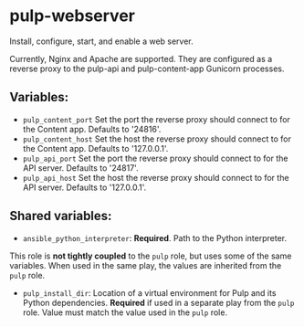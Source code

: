 pulp-webserver
==============

Install, configure, start, and enable a web server.

Currently, Nginx and Apache are supported. They are configured as a reverse proxy to the pulp-api
and pulp-content-app Gunicorn processes.


Variables:
----------

* `pulp_content_port` Set the port the reverse proxy should connect to for the Content app. Defaults
  to '24816'.
* `pulp_content_host` Set the host the reverse proxy should connect to for the Content app. Defaults
  to '127.0.0.1'.
* `pulp_api_port` Set the port the reverse proxy should connect to for the API server. Defaults to
  '24817'.
* `pulp_api_host` Set the host the reverse proxy should connect to for the API server. Defaults to
  '127.0.0.1'.


Shared variables:
-----------------

* `ansible_python_interpreter`: **Required**. Path to the Python interpreter.

This role is **not tightly coupled** to the `pulp` role, but uses some of the same
variables. When used in the same play, the values are inherited from the `pulp`
role.

* `pulp_install_dir`: Location of a virtual environment for Pulp and its Python
  dependencies. **Required** if used in a separate play from the `pulp` role. Value
  must match the value used in the `pulp` role.

